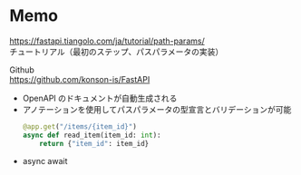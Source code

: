 # Memo

https://fastapi.tiangolo.com/ja/tutorial/path-params/<br>
チュートリアル（最初のステップ、パスパラメータの実装）<br>

Github<br>
https://github.com/konson-is/FastAPI

- OpenAPI のドキュメントが自動生成される
- アノテーションを使用してパスパラメータの型宣言とバリデーションが可能
  ```python
  @app.get("/items/{item_id}")
  async def read_item(item_id: int):
      return {"item_id": item_id}
  ```
- async await
